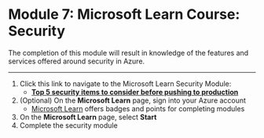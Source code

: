 # Module 7: Microsoft Learn Course: Security
The completion of this module will result in knowledge of the features and services offered around security in Azure.

---

1. Click this link to navigate to the Microsoft Learn Security Module: 
    - [**Top 5 security items to consider before pushing to production**](https://docs.microsoft.com/learn/modules/top-5-security-items-to-consider/?WT.mc_id=TechBash-github-bramin)
2. (Optional) On the **Microsoft Learn** page, sign into your Azure account
    - [Microsoft Learn](https://docs.microsoft.com/learn/?WT.mc_id=TechBash-github-bramin) offers badges and points for completing modules
3. On the **Microsoft Learn** page, select **Start**
4. Complete the security module
